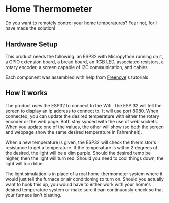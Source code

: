 # Home Thermometer
Do you want to remotely control your home temperatures? Fear not, for I have made the solution!

## Hardware Setup

This product needs the following: an ESP32 with Micropython running on it, a GPIO extension board, a bread board, an RGB LED, associated resistors, a rotary encoder, a screen capable of I2C communication, and cables

Each component was assembled with help from [Freenove](https://freenove.com)'s tutorials

## How it works
The product uses the ESP32 to connect to the Wifi. The ESP 32 will tell the screen to display an ip address to connect to. It will use port 8080. When connected, you can update the desired temperature with either the rotary encoder or the web page. Both stay synced with the use of web sockets. When you update one of the values, the other will show (so both the screen and webpage show the same desired temperature in Fahrenheit).

When a new temperature is given, the ESP32 will check the thermistor's resistance to get a temperature. If the temperature is within 2 degrees of the desired, the light will be a dim purple. Should the desired temp be higher, then the light will turn red. Should you need to cool things down, the light will turn blue.

The light simulation is in place of a real home thermometer system where it would just tell the furnace or air conditioning to turn on.
Should you actually want to hook this up, you would have to either work with your home's desired temperature system or make sure it can continuously check so that your furnace isn't blasting.

